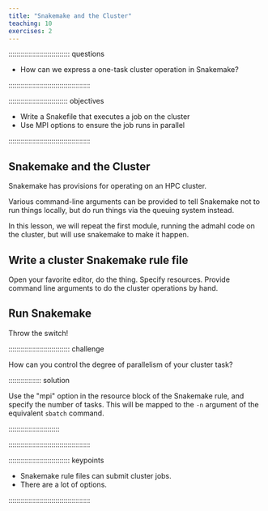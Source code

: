 ```yaml
---
title: "Snakemake and the Cluster"
teaching: 10
exercises: 2
---
```


:::::::::::::::::::::::::::::: questions

- How can we express a one-task cluster operation in Snakemake?

::::::::::::::::::::::::::::::::::::::::

::::::::::::::::::::::::::::: objectives

- Write a Snakefile that executes a job on the cluster
- Use MPI options to ensure the job runs in parallel

::::::::::::::::::::::::::::::::::::::::

## Snakemake and the Cluster

Snakemake has provisions for operating on an HPC cluster.

Various command-line arguments can be provided to tell
Snakemake not to run things locally, but do run things
via the queuing system instead.

In this lesson, we will repeat the first module, running
the admahl code on the cluster, but will use snakemake
to make it happen.

## Write a cluster Snakemake rule file

Open your favorite editor, do the thing.
Specify resources. Provide command line arguments
to do the cluster operations by hand.

## Run Snakemake

Throw the switch!

:::::::::::::::::::::::::::::: challenge

How can you control the degree of parallelism
of your cluster task?

:::::::::::::::: solution

Use the "mpi" option in the resource block of
the Snakemake rule, and specify the number of tasks.
This will be mapped to the `-n` argument of the
equivalent `sbatch` command.

:::::::::::::::::::::::::

::::::::::::::::::::::::::::::::::::::::

:::::::::::::::::::::::::::::: keypoints

- Snakemake rule files can submit cluster jobs.
- There are a lot of options.

::::::::::::::::::::::::::::::::::::::::

